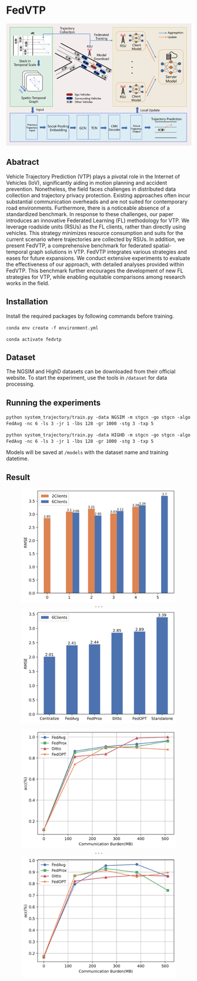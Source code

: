 # FedVTP
![Pic](fedvtp.png)

## Abatract
Vehicle Trajectory Prediction (VTP) plays a pivotal role in the Internet of Vehicles (IoV), significantly aiding in motion planning and accident prevention. Nonetheless, the field faces challenges in distributed data collection and trajectory privacy protection. Existing approaches often incur substantial communication overheads and are not suited for contemporary road environments. Furthermore, there is a noticeable absence of a standardized benchmark. In response to these challenges, our paper introduces an innovative Federated Learning (FL) methodology for VTP. We leverage roadside units (RSUs) as the FL clients, rather than directly using vehicles. This strategy minimizes resource consumption and suits for the current scenario where trajectories are collected by RSUs. In addition, we present FedVTP, a comprehensive benchmark for federated spatial-temporal graph solutions in VTP. FedVTP integrates various strategies and eases for future expansions. We conduct extensive experiments to evaluate the effectiveness of our approach, with detailed analyses provided within FedVTP. This benchmark further encourages the development of new FL strategies for VTP, while enabling equitable comparisons among research works in the field.

## Installation
Install the required packages by following commands before training.

`conda env create -f environment.yml`

`conda activate fedvtp`

## Dataset
The NGSIM and HighD datasets can be downloaded from their official website. To start the experiment, use the tools in `/dataset` for data processing. 

## Running the experiments
`python system_trajectory/train.py -data NGSIM -m stgcn -go stgcn -algo FedAvg -nc 6 -ls 3 -jr 1 -lbs 128 -gr 1000 -stg 3 -txp 5`

`python system_trajectory/train.py -data HIGHD -m stgcn -go stgcn -algo FedAvg -nc 6 -ls 3 -jr 1 -lbs 128 -gr 1000 -stg 3 -txp 5`

Models will be saved at `/models` with the dataset name and training datetime.

## Result

<center>
<figure>
<img src="bar1.png" />
·
·
·
<img src="bar2.png" />
</figure>
</center>

<center>
<figure>
<img src="point1.png" />
·
·
·
<img src="point2.png" />
</figure>
</center>
